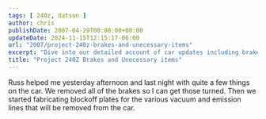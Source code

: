 ```yaml
---
tags: [ 240z, datsun ]
author: chris
publishDate: 2007-04-29T00:00:00+00:00
updateDate: 2024-11-15T12:15:17-06:00
url: "2007/project-240z-brakes-and-unecessary-items"
excerpt: "Dive into our detailed account of car updates including brake removal, and the creation of blockoff plates for emission lines."
title: "Project 240Z Brakes and Unecessary items"
---
```


Russ helped me yesterday afternoon and last night with quite a few things on the car. We removed all of the brakes so I can get those turned. Then we started fabricating blockoff plates for the various vacuum and emission lines that will be removed from the car.
